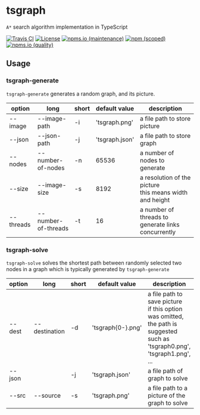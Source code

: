 # tsgraph

`A*` search algorithm implementation in TypeScript

[![Travis CI](https://img.shields.io/travis/com/kei-g/tsgraph?logo=travis&style=plastic)](https://www.travis-ci.com/github/kei-g/tsgraph)
[![License](https://img.shields.io/github/license/kei-g/tsgraph?style=plastic)](https://opensource.org/licenses/BSD-3-Clause)
[![npms.io (maintenance)](https://img.shields.io/npms-io/maintenance-score/@kei-g/tsgraph?style=plastic)](https://npms.io/search?q=%40kei-g%2Ftsgraph)
[![npm (scoped)](https://img.shields.io/npm/v/@kei-g/tsgraph?logo=npm&style=plastic)](https://npmjs.com/@kei-g/tsgraph)
[![npms.io (quality)](https://img.shields.io/npms-io/quality-score/@kei-g/tsgraph?style=plastic)](https://npms.io/search?q=%40kei-g%2Ftsgraph)

## Usage

### tsgraph-generate

`tsgraph-generate` generates a random graph, and its picture.

| option | long | short | default value | description |
| ---- | ---- | ---- | ---- | ---- |
| --image | --image-path | -i | 'tsgraph.png' | a file path to store picture |
| --json | --json-path | -j | 'tsgraph.json' | a file path to store graph |
| --nodes | --number-of-nodes | -n | 65536 | a number of nodes to generate |
| --size | --image-size | -s | 8192 | a resolution of the picture <br> this means width and height |
| --threads | --number-of-threads | -t | 16 | a number of threads to generate links concurrently |

### tsgraph-solve

`tsgraph-solve` solves the shortest path between randomly selected two nodes in a graph which is typically generated by `tsgraph-generate`

| option | long | short | default value | description |
| ---- | ---- | ---- | ---- | ---- |
| --dest | --destination | -d | 'tsgraph{0-}.png' | a file path to save picture <br> if this option was omitted, <br> the path is suggested such as 'tsgraph0.png', 'tsgraph1.png', ... |
| --json | | -j | 'tsgraph.json' | a file path of graph to solve |
| --src | --source | -s | 'tsgraph.png' | a file path to a picture of the graph to solve |
